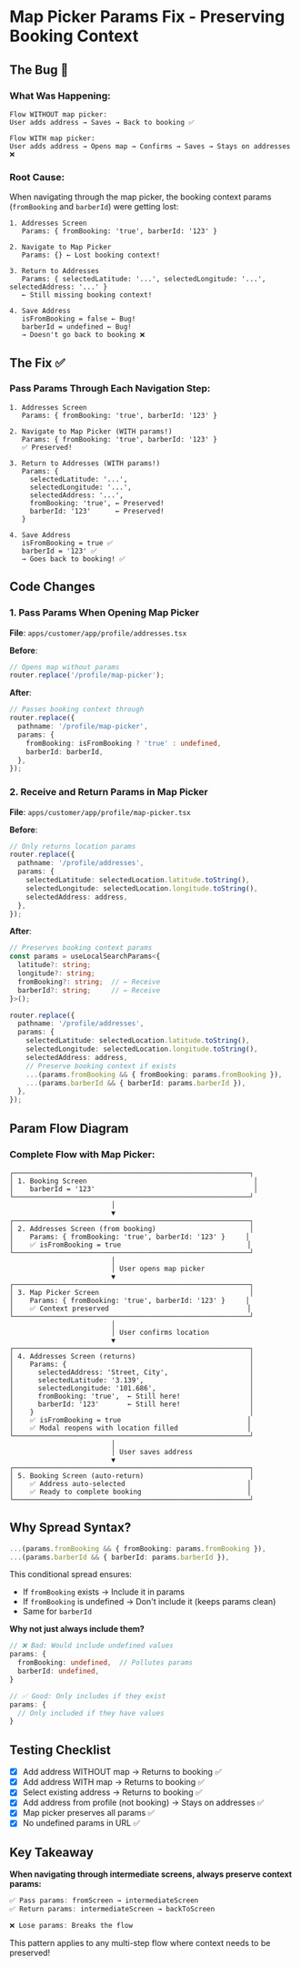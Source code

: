 # Map Picker Params Fix - Preserving Booking Context

## The Bug 🐛

### What Was Happening:
```
Flow WITHOUT map picker:
User adds address → Saves → Back to booking ✅

Flow WITH map picker:
User adds address → Opens map → Confirms → Saves → Stays on addresses ❌
```

### Root Cause:
When navigating through the map picker, the booking context params (`fromBooking` and `barberId`) were getting lost:

```
1. Addresses Screen
   Params: { fromBooking: 'true', barberId: '123' }
   
2. Navigate to Map Picker
   Params: {} ← Lost booking context!
   
3. Return to Addresses
   Params: { selectedLatitude: '...', selectedLongitude: '...', selectedAddress: '...' }
   ← Still missing booking context!
   
4. Save Address
   isFromBooking = false ← Bug!
   barberId = undefined ← Bug!
   → Doesn't go back to booking ❌
```

## The Fix ✅

### Pass Params Through Each Navigation Step:

```
1. Addresses Screen
   Params: { fromBooking: 'true', barberId: '123' }
   
2. Navigate to Map Picker (WITH params!)
   Params: { fromBooking: 'true', barberId: '123' }
   ✅ Preserved!
   
3. Return to Addresses (WITH params!)
   Params: {
     selectedLatitude: '...',
     selectedLongitude: '...',
     selectedAddress: '...',
     fromBooking: 'true', ← Preserved!
     barberId: '123'      ← Preserved!
   }
   
4. Save Address
   isFromBooking = true ✅
   barberId = '123' ✅
   → Goes back to booking! ✅
```

## Code Changes

### 1. Pass Params When Opening Map Picker

**File**: `apps/customer/app/profile/addresses.tsx`

**Before**:
```typescript
// Opens map without params
router.replace('/profile/map-picker');
```

**After**:
```typescript
// Passes booking context through
router.replace({
  pathname: '/profile/map-picker',
  params: {
    fromBooking: isFromBooking ? 'true' : undefined,
    barberId: barberId,
  },
});
```

### 2. Receive and Return Params in Map Picker

**File**: `apps/customer/app/profile/map-picker.tsx`

**Before**:
```typescript
// Only returns location params
router.replace({
  pathname: '/profile/addresses',
  params: {
    selectedLatitude: selectedLocation.latitude.toString(),
    selectedLongitude: selectedLocation.longitude.toString(),
    selectedAddress: address,
  },
});
```

**After**:
```typescript
// Preserves booking context params
const params = useLocalSearchParams<{
  latitude?: string;
  longitude?: string;
  fromBooking?: string;  // ← Receive
  barberId?: string;     // ← Receive
}>();

router.replace({
  pathname: '/profile/addresses',
  params: {
    selectedLatitude: selectedLocation.latitude.toString(),
    selectedLongitude: selectedLocation.longitude.toString(),
    selectedAddress: address,
    // Preserve booking context if exists
    ...(params.fromBooking && { fromBooking: params.fromBooking }),
    ...(params.barberId && { barberId: params.barberId }),
  },
});
```

## Param Flow Diagram

### Complete Flow with Map Picker:

```
┌──────────────────────────────────────────────────────────┐
│ 1. Booking Screen                                         │
│    barberId = '123'                                       │
└──────────────────────────────────────────────────────────┘
                         │
                         ▼
┌──────────────────────────────────────────────────────────┐
│ 2. Addresses Screen (from booking)                       │
│    Params: { fromBooking: 'true', barberId: '123' }     │
│    ✅ isFromBooking = true                               │
└──────────────────────────────────────────────────────────┘
                         │
                         │ User opens map picker
                         ▼
┌──────────────────────────────────────────────────────────┐
│ 3. Map Picker Screen                                     │
│    Params: { fromBooking: 'true', barberId: '123' }     │
│    ✅ Context preserved                                  │
└──────────────────────────────────────────────────────────┘
                         │
                         │ User confirms location
                         ▼
┌──────────────────────────────────────────────────────────┐
│ 4. Addresses Screen (returns)                            │
│    Params: {                                             │
│      selectedAddress: 'Street, City',                    │
│      selectedLatitude: '3.139',                          │
│      selectedLongitude: '101.686',                       │
│      fromBooking: 'true',  ← Still here!                 │
│      barberId: '123'       ← Still here!                 │
│    }                                                     │
│    ✅ isFromBooking = true                               │
│    ✅ Modal reopens with location filled                 │
└──────────────────────────────────────────────────────────┘
                         │
                         │ User saves address
                         ▼
┌──────────────────────────────────────────────────────────┐
│ 5. Booking Screen (auto-return)                          │
│    ✅ Address auto-selected                              │
│    ✅ Ready to complete booking                          │
└──────────────────────────────────────────────────────────┘
```

## Why Spread Syntax?

```typescript
...(params.fromBooking && { fromBooking: params.fromBooking }),
...(params.barberId && { barberId: params.barberId }),
```

This conditional spread ensures:
- If `fromBooking` exists → Include it in params
- If `fromBooking` is undefined → Don't include it (keeps params clean)
- Same for `barberId`

**Why not just always include them?**
```typescript
// ❌ Bad: Would include undefined values
params: {
  fromBooking: undefined,  // Pollutes params
  barberId: undefined,
}

// ✅ Good: Only includes if they exist
params: {
  // Only included if they have values
}
```

## Testing Checklist

- [x] Add address WITHOUT map → Returns to booking ✅
- [x] Add address WITH map → Returns to booking ✅
- [x] Select existing address → Returns to booking ✅
- [x] Add address from profile (not booking) → Stays on addresses ✅
- [x] Map picker preserves all params ✅
- [x] No undefined params in URL ✅

## Key Takeaway

**When navigating through intermediate screens, always preserve context params:**

```typescript
✅ Pass params: fromScreen → intermediateScreen
✅ Return params: intermediateScreen → backToScreen

❌ Lose params: Breaks the flow
```

This pattern applies to any multi-step flow where context needs to be preserved!
